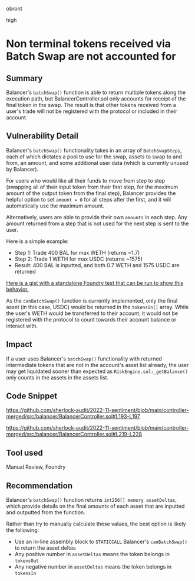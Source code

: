 obront

high

# Non terminal tokens received via Batch Swap are not accounted for

## Summary

Balancer's `batchSwap()` function is able to return multiple tokens along the execution path, but BalancerController.sol only accounts for receipt of the final token in the swap. The result is that other tokens received from a user's trade will not be registered with the protocol or included in their account.

## Vulnerability Detail

Balancer's `batchSwap()` functionality takes in an array of `BatchSwapSteps`, each of which dictates a pool to use for the swap, assets to swap to and from, an amount, and some additional user data (which is currently unused by Balancer).

For users who would like all their funds to move from step to step (swapping all of their input token from their first step, for the maximum amount of the output token from the final step), Balancer provides the helpful option to set `amount = 0` for all steps after the first, and it will automatically use the maximum amount.

Alternatively, users are able to provide their own `amounts` in each step. Any amount returned from a step that is not used for the next step is sent to the user. 

Here is a simple example:
- Step 1: Trade 400 BAL for max WETH (returns ~1.7)
- Step 2: Trade 1 WETH for max USDC (returns ~1575)
- Result: 400 BAL is inputted, and both 0.7 WETH and 1575 USDC are returned

[Here is a gist with a standalone Foundry test that can be run to show this behavior.](https://gist.github.com/zobront/e56c53d80765e0092a5f94788da2c245)

As the `canBatchSwap()` function is currently implemented, only the final asset (in this case, USDC) would be returned in the `tokensIn[]` array. While the user's WETH would be transferred to their account, it would not be registered with the protocol to count towards their account balance or interact with.

## Impact

If a user uses Balancer's `batchSwap()` functionality with returned intermediate tokens that are not in the account's asset list already, the user may get liquidated sooner than expected as `RiskEngine.sol:_getBalance()` only counts in the assets in the assets list.

## Code Snippet

https://github.com/sherlock-audit/2022-11-sentiment/blob/main/controller-merged/src/balancer/BalancerController.sol#L193-L197

https://github.com/sherlock-audit/2022-11-sentiment/blob/main/controller-merged/src/balancer/BalancerController.sol#L219-L228

## Tool used

Manual Review, Foundry

## Recommendation

Balancer's `batchSwap()` function returns `int256[] memory assetDeltas`, which provide details on the final amounts of each asset that are inputted and outputted from the function.

Rather than try to manually calculate these values, the best option is likely the following:
- Use an in-line assembly block to `STATICCALL` Balancer's `canBatchSwap()` to return the asset deltas
- Any positive number in `assetDeltas` means the token belongs in `tokensOut`
- Any negative number in `assetDeltas` means the token belongs in `tokensIn`